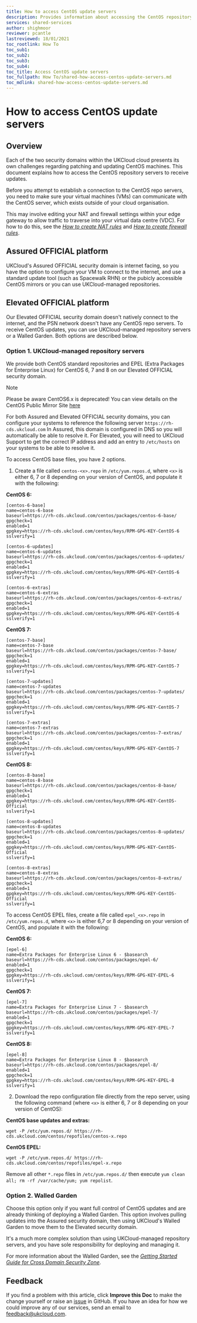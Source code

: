 ```yaml
---
title: How to access CentOS update servers
description: Provides information about accessing the CentOS repository servers to keep your CentOS VMs up to date
services: shared-services
author: shighmoor
reviewer: pcantle
lastreviewed: 18/01/2021
toc_rootlink: How To
toc_sub1: 
toc_sub2:
toc_sub3:
toc_sub4:
toc_title: Access CentOS update servers
toc_fullpath: How To/shared-how-access-centos-update-servers.md
toc_mdlink: shared-how-access-centos-update-servers.md
---
```


# How to access CentOS update servers

## Overview

Each of the two security domains within the UKCloud cloud presents its own challenges regarding patching and updating CentOS machines. This document explains how to access the CentOS repository servers to receive updates.

Before you attempt to establish a connection to the CentOS repo servers, you need to make sure your virtual machines (VMs) can communicate with the CentOS server, which exists outside of your cloud organisation.

This may involve editing your NAT and firewall settings within your edge gateway to allow traffic to traverse into your virtual data centre (VDC). For how to do this, see the [*How to create NAT rules*](../vmware/vmw-how-create-nat-rules.md) and [*How to create firewall rules*](../vmware/vmw-how-create-firewall-rules.md).

## Assured OFFICIAL platform

UKCloud's Assured OFFICIAL security domain is internet facing, so you have the option to configure your VM to connect to the internet, and use a standard update tool (such as Spacewalk RHN) or the pubicly accessible CentOS mirrors or you can use UKCloud-managed repositories.

## Elevated OFFICIAL platform

Our Elevated OFFICIAL security domain doesn't natively connect to the internet, and the PSN network doesn't have any CentOS repo servers. To receive CentOS updates, you can use UKCloud-managed repository servers or a Walled Garden. Both options are described below.

### Option 1. UKCloud-managed repository servers

We provide both CentOS standard repositories and EPEL (Extra Packages for Enterprise Linux) for CentOS 6, 7  and 8 on our Elevated OFFICIAL security domain.

>[!NOTE]
>Please be aware CentOS6.x is deprecated! You can view details on the CentOS Public Mirror Site [here](http://mirror.centos.org/centos/6.10/readme)

For both Assured and Elevated OFFICIAL security domains, you can configure your systems to reference the following server `https://rh-cds.ukcloud.com` In Assured, this domain is configured in DNS so you will automatically be able to resolve it. For Elevated, you will need to UKCloud Support to get the correct IP address and add an entry to `/etc/hosts` on your systems to be able to resolve it.  

To access CentOS base files, you have 2 options.

1) Create a file called `centos-<x>.repo` in `/etc/yum.repos.d`, where `<x>` is either 6, 7 or 8 depending on your version of CentOS, and populate it with the following:

**CentOS 6:**

```none
[centos-6-base]
name=centos-6-base
baseurl=https://rh-cds.ukcloud.com/centos/packages/centos-6-base/
gpgcheck=1
enabled=1
gpgkey=https://rh-cds.ukcloud.com/centos/keys/RPM-GPG-KEY-CentOS-6
sslverify=1

[centos-6-updates]
name=centos-6-updates
baseurl=https://rh-cds.ukcloud.com/centos/packages/centos-6-updates/
gpgcheck=1
enabled=1
gpgkey=https://rh-cds.ukcloud.com/centos/keys/RPM-GPG-KEY-CentOS-6
sslverify=1

[centos-6-extras]
name=centos-6-extras
baseurl=https://rh-cds.ukcloud.com/centos/packages/centos-6-extras/
gpgcheck=1
enabled=1
gpgkey=https://rh-cds.ukcloud.com/centos/keys/RPM-GPG-KEY-CentOS-6
sslverify=1
```

**CentOS 7:**

```none
[centos-7-base]
name=centos-7-base
baseurl=https://rh-cds.ukcloud.com/centos/packages/centos-7-base/
gpgcheck=1
enabled=1
gpgkey=https://rh-cds.ukcloud.com/centos/keys/RPM-GPG-KEY-CentOS-7
sslverify=1

[centos-7-updates]
name=centos-7-updates
baseurl=https://rh-cds.ukcloud.com/centos/packages/centos-7-updates/
gpgcheck=1
enabled=1
gpgkey=https://rh-cds.ukcloud.com/centos/keys/RPM-GPG-KEY-CentOS-7
sslverify=1

[centos-7-extras]
name=centos-7-extras
baseurl=https://rh-cds.ukcloud.com/centos/packages/centos-7-extras/
gpgcheck=1
enabled=1
gpgkey=https://rh-cds.ukcloud.com/centos/keys/RPM-GPG-KEY-CentOS-7
sslverify=1
```

**CentOS 8:**
```none
[centos-8-base]
name=centos-8-base
baseurl=https://rh-cds.ukcloud.com/centos/packages/centos-8-base/
gpgcheck=1
enabled=1
gpgkey=https://rh-cds.ukcloud.com/centos/keys/RPM-GPG-KEY-CentOS-Official
sslverify=1

[centos-8-updates]
name=centos-8-updates
baseurl=https://rh-cds.ukcloud.com/centos/packages/centos-8-updates/
gpgcheck=1
enabled=1
gpgkey=https://rh-cds.ukcloud.com/centos/keys/RPM-GPG-KEY-CentOS-Official
sslverify=1

[centos-8-extras]
name=centos-8-extras
baseurl=https://rh-cds.ukcloud.com/centos/packages/centos-8-extras/
gpgcheck=1
enabled=1
gpgkey=https://rh-cds.ukcloud.com/centos/keys/RPM-GPG-KEY-CentOS-Official
sslverify=1
```

To access CentOS EPEL files, create a file called `epel_<x>.repo` in `/etc/yum.repos.d`, where `<x>` is either 6,7 or 8 depending on your version of CentOS, and populate it with the following:

**CentOS 6:**

```none
[epel-6]
name=Extra Packages for Enterprise Linux 6 - $basearch
baseurl=https://rh-cds.ukcloud.com/centos/packages/epel-6/
enabled=1
gpgcheck=1
gpgkey=https://rh-cds.ukcloud.com/centos/keys/RPM-GPG-KEY-EPEL-6
sslverify=1
```

**CentOS 7:**

```none
[epel-7]
name=Extra Packages for Enterprise Linux 7 - $basearch
baseurl=https://rh-cds.ukcloud.com/centos/packages/epel-7/
enabled=1
gpgcheck=1
gpgkey=https://rh-cds.ukcloud.com/centos/keys/RPM-GPG-KEY-EPEL-7
sslverify=1
```

**CentOS 8:**
```none
[epel-8]
name=Extra Packages for Enterprise Linux 8 - $basearch
baseurl=https://rh-cds.ukcloud.com/centos/packages/epel-8/
enabled=1
gpgcheck=1
gpgkey=https://rh-cds.ukcloud.com/centos/keys/RPM-GPG-KEY-EPEL-8
sslverify=1
```

2) Download the repo configuration file directly from the repo server, using the following command (where `<x>` is either 6, 7 or 8 depending on your version of CentOS):

**CentOS base updates and extras:**

```none
wget -P /etc/yum.repos.d/ https://rh-cds.ukcloud.com/centos/repofiles/centos-x.repo
```

**CentOS EPEL:**

```none
wget -P /etc/yum.repos.d/ https://rh-cds.ukcloud.com/centos/repofiles/epel-x.repo
```

Remove all other `*.repo` files in `/etc/yum.repos.d/` then execute `yum clean all; rm -rf /var/cache/yum; yum repolist`.

### Option 2. Walled Garden

Choose this option only if you want full control of CentOS updates and are already thinking of deploying a Walled Garden. This option involves pulling updates into the Assured security domain, then using UKCloud's Walled Garden to move them to the Elevated security domain.

It's a much more complex solution than using UKCloud-managed repository servers, and you have sole responsibility for deploying and managing it.

For more information about the Walled Garden, see the [*Getting Started Guide for Cross Domain Security Zone*](../cdsz/cdsz-gs-walled-garden.md).

## Feedback

If you find a problem with this article, click **Improve this Doc** to make the change yourself or raise an [issue](https://github.com/UKCloud/documentation/issues) in GitHub. If you have an idea for how we could improve any of our services, send an email to <feedback@ukcloud.com>.
